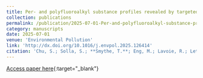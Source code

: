 ```yaml
---
title: Per- and polyfluoroalkyl substance profiles revealed by targeted and non-targeted screening in European starling eggs from sites across Canada
collection: publications
permalink: /publication/2025-07-01-Per-and-polyfluoroalkyl-substance-profiles-revealed-by-targeted-and-non-targeted-screening-in-European-starling-eggs-from-sites-across-Canada
category: manuscripts
date: 2025-07-01
venue: 'Environmental Pollution'
link: 'http://dx.doi.org/10.1016/j.envpol.2025.126414'
citation: 'Chu, S.; Solla, S.; **Smythe, T.**; Eng, M.; Lavoie, R.; Letcher, R. Per- and polyfluoroalkyl substance profiles revealed by targeted and non-targeted screening in European starling eggs from sites across Canada. <i>Environmental Pollution</i> <b>2025</b>, <i>376</i>, 126414. DOI: 10.1016/j.envpol.2025.126414'
---
```

[Access paper here](http://dx.doi.org/10.1016/j.envpol.2025.126414){:target="_blank"}
